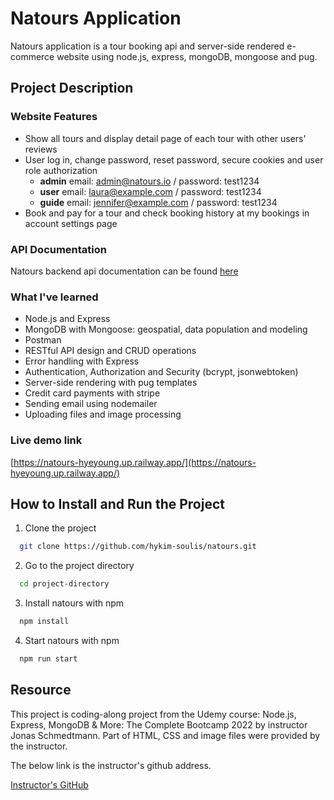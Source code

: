# Natours Application

Natours application is a tour booking api and server-side rendered e-commerce website using node.js, express, mongoDB, mongoose and pug.

## Project Description

### Website Features

- Show all tours and display detail page of each tour with other users' reviews
- User log in, change password, reset password, secure cookies and user role authorization
  - **admin** email: admin@natours.io / password: test1234
  - **user** email: laura@example.com / password: test1234
  - **guide** email: jennifer@example.com / password: test1234
- Book and pay for a tour and check booking history at my bookings in account settings page

### API Documentation

Natours backend api documentation can be found [here](https://documenter.getpostman.com/view/20573425/UyxnF5ty)

### What I've learned

- Node.js and Express
- MongoDB with Mongoose: geospatial, data population and modeling
- Postman
- RESTful API design and CRUD operations
- Error handling with Express
- Authentication, Authorization and Security (bcrypt, jsonwebtoken)
- Server-side rendering with pug templates
- Credit card payments with stripe
- Sending email using nodemailer
- Uploading files and image processing

### Live demo link

[https://natours-hyeyoung.up.railway.app/](https://natours-hyeyoung.up.railway.app/)

## How to Install and Run the Project

1. Clone the project

```bash
  git clone https://github.com/hykim-soulis/natours.git
```

2. Go to the project directory

```bash
  cd project-directory
```

3. Install natours with npm

```bash
  npm install
```

4. Start natours with npm

```bash
  npm run start
```

## Resource

This project is coding-along project from the Udemy course: Node.js, Express, MongoDB & More: The Complete Bootcamp 2022 by instructor Jonas Schmedtmann. Part of HTML, CSS and image files were provided by the instructor.

The below link is the instructor's github address.

[Instructor's GitHub](https://github.com/jonasschmedtmann/complete-node-bootcamp.git)
